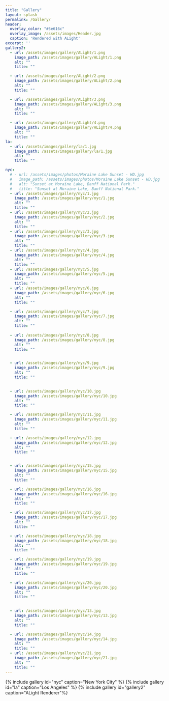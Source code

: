```yaml
---
title: "Gallery"
layout: splash
permalink: /Gallery/
header:
  overlay_color: "#5e616c"
  overlay_image: /assets/images/Header.jpg
  caption: 'Rendered with ALight'
excerpt: ''
gallery2:
  - url: /assets/images/gallery/ALight/1.png
    image_path: /assets/images/gallery/ALight/1.png
    alt: ""
    title: ""

  - url: /assets/images/gallery/ALight/2.png
    image_path: /assets/images/gallery/ALight/2.png
    alt: ""
    title: ""

  - url: /assets/images/gallery/ALight/3.png
    image_path: /assets/images/gallery/ALight/3.png
    alt: ""
    title: ""

  - url: /assets/images/gallery/ALight/4.png
    image_path: /assets/images/gallery/ALight/4.png
    alt: ""
    title: ""
la:
  - url: /assets/images/gallery/la/1.jpg
    image_path: /assets/images/gallery/la/1.jpg
    alt: ""
    title: ""

nyc:
  # - url: /assets/images/photos/Moraine Lake Sunset - HD.jpg
  #   image_path: /assets/images/photos/Moraine Lake Sunset - HD.jpg
  #   alt: "Sunset at Moraine Lake, Banff National Park."
  #   title: "Sunset at Moraine Lake, Banff National Park."
  - url: /assets/images/gallery/nyc/1.jpg
    image_path: /assets/images/gallery/nyc/1.jpg
    alt: ""
    title: ""
  - url: /assets/images/gallery/nyc/2.jpg
    image_path: /assets/images/gallery/nyc/2.jpg
    alt: ""
    title: ""
  - url: /assets/images/gallery/nyc/3.jpg
    image_path: /assets/images/gallery/nyc/3.jpg
    alt: ""
    title: ""
  - url: /assets/images/gallery/nyc/4.jpg
    image_path: /assets/images/gallery/nyc/4.jpg
    alt: ""
    title: ""
  - url: /assets/images/gallery/nyc/5.jpg
    image_path: /assets/images/gallery/nyc/5.jpg
    alt: ""
    title: ""
  - url: /assets/images/gallery/nyc/6.jpg
    image_path: /assets/images/gallery/nyc/6.jpg
    alt: ""
    title: ""

  - url: /assets/images/gallery/nyc/7.jpg
    image_path: /assets/images/gallery/nyc/7.jpg
    alt: ""
    title: ""
    
  - url: /assets/images/gallery/nyc/8.jpg
    image_path: /assets/images/gallery/nyc/8.jpg
    alt: ""
    title: ""


  - url: /assets/images/gallery/nyc/9.jpg
    image_path: /assets/images/gallery/nyc/9.jpg
    alt: ""
    title: ""

    
  - url: /assets/images/gallery/nyc/10.jpg
    image_path: /assets/images/gallery/nyc/10.jpg
    alt: ""
    title: ""

  - url: /assets/images/gallery/nyc/11.jpg
    image_path: /assets/images/gallery/nyc/11.jpg
    alt: ""
    title: ""

  - url: /assets/images/gallery/nyc/12.jpg
    image_path: /assets/images/gallery/nyc/12.jpg
    alt: ""
    title: ""


  - url: /assets/images/gallery/nyc/15.jpg
    image_path: /assets/images/gallery/nyc/15.jpg
    alt: ""
    title: ""

  - url: /assets/images/gallery/nyc/16.jpg
    image_path: /assets/images/gallery/nyc/16.jpg
    alt: ""
    title: ""

  - url: /assets/images/gallery/nyc/17.jpg
    image_path: /assets/images/gallery/nyc/17.jpg
    alt: ""
    title: ""

  - url: /assets/images/gallery/nyc/18.jpg
    image_path: /assets/images/gallery/nyc/18.jpg
    alt: ""
    title: ""

  - url: /assets/images/gallery/nyc/19.jpg
    image_path: /assets/images/gallery/nyc/19.jpg
    alt: ""
    title: ""

  - url: /assets/images/gallery/nyc/20.jpg
    image_path: /assets/images/gallery/nyc/20.jpg
    alt: ""
    title: ""
    

  - url: /assets/images/gallery/nyc/13.jpg
    image_path: /assets/images/gallery/nyc/13.jpg
    alt: ""
    title: ""

  - url: /assets/images/gallery/nyc/14.jpg
    image_path: /assets/images/gallery/nyc/14.jpg
    alt: ""
    title: ""
  - url: /assets/images/gallery/nyc/21.jpg
    image_path: /assets/images/gallery/nyc/21.jpg
    alt: ""
    title: ""
---
```


{% include gallery id="nyc" caption="New York City" %}
{% include gallery id="la" caption="Los Angeles" %}
{% include gallery id="gallery2" caption="ALight Renderer"%}